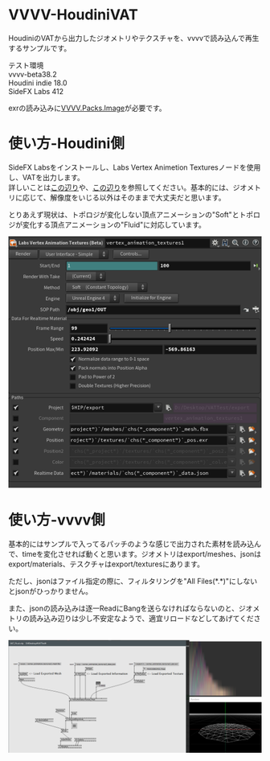 # VVVV-HoudiniVAT

HoudiniのVATから出力したジオメトリやテクスチャを、vvvvで読み込んで再生するサンプルです。  

テスト環境  
vvvv-beta38.2  
Houdini indie 18.0  
SideFX Labs 412  

exrの読み込みに[VVVV.Packs.Image](https://vvvv.org/contribution/vvvv.packs.image)が必要です。
# 使い方-Houdini側
SideFX Labsをインストールし、Labs Vertex Animetion Texturesノードを使用し、VATを出力します。  
詳しいことは[この辺り](https://houdinifx.jp/blog/vertex-animation-texture-%E3%81%AB%E3%81%A4%E3%81%84%E3%81%A6/)や、[この辺り](https://www.youtube.com/watch?v=qXcxBw3KUtw)を参照してください。基本的には、ジオメトリに応じて、解像度をいじる以外はそのままで大丈夫だと思います。

とりあえず現状は、トポロジが変化しない頂点アニメーションの"Soft"とトポロジが変化する頂点アニメーションの"Fluid"に対応しています。  

![Houdini](img/houdinivat.png)

# 使い方-vvvv側
基本的にはサンプルで入ってるパッチのような感じで出力された素材を読み込んで、timeを変化させれば動くと思います。ジオメトリはexport/meshes、jsonはexport/materials、テスクチャはexport/texturesにあります。  

ただし、jsonはファイル指定の際に、フィルタリングを"All Files(\*.\*)"にしないとjsonがひっかりません。  

また、jsonの読み込みは逐一ReadにBangを送らなければならないのと、ジオメトリの読み込み辺りは少し不安定なようで、適宜リロードなどしてあげてください。

![パッチ](img/patch.png)